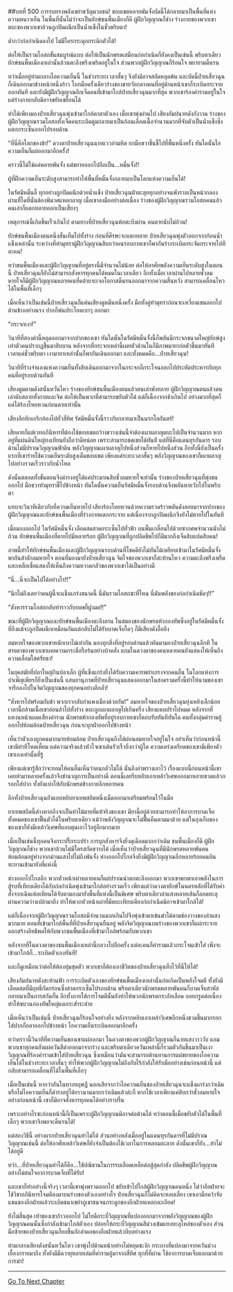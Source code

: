 ##บทที่ 500 การรบทรงพลังเขย่าขวัญมวลชน!
ขอบเขตหลายพันจั้งบัดนี้ได้กลายมาเป็นพื้นที่แห่งความหนาวเย็น ในพื้นที่นั้นไม่ว่าจะเป็นยักษ์ชนพื้นเมืองก็ดี ผู้ฝึกวิญญาณก็ช่าง ร่างกายของพวกเขา ตบะของพวกเขาล้วนถูกปิดผนึกเป็นน้ำแข็งในชั่วพริบตา!

ต่ำกว่าก่อกำเนิดลงไป ไม่มีใครกระดุกกระดิกตัวได้!

ต่อให้เป็นรวมโอสถขั้นสมบูรณ์แบบ ต่อให้เป็นนักพรตเสมือนก่อกำเนิดก็ยังคงเป็นเช่นนี้ พริบตาเดียวยักษ์ชนพื้นเมืองเหล่านั้นล้วนตะลึงพรึงเพริดอยู่ในใจ ส่วนพวกผู้ฝึกวิญญาณก็ร้อนใจ พยายามดิ้นรน

ทว่าเมื่ออยู่ท่ามกลางไอความเย็นนี้ ในช่วงระยะเวลาสั้นๆ จึงยังมิอาจสลัดหลุดพ้น และบัดนี้ป๋ายเสี่ยวฉุนก็เดินออกมาข้างหน้าหนึ่งก้าว โบกมือครั้งเดียวร่างของชายวัยกลางคนที่อยู่ด้านหน้าเขาก็ระเบิดกระจายออกทันที และยังมีผู้ฝึกวิญญาณอีกเจ็ดคนที่เข้ามาใกล้ป๋ายเสี่ยวฉุนมากที่สุด พวกเขาร้องคำรามอยู่ในใจ แต่ร่างกายกลับมิอาจขยับเขยื้อนได้

ทำได้เพียงมองป๋ายเสี่ยวฉุนพุ่งเข้ามาใกล้คาตาตัวเอง เมื่อเขาพุ่งผ่านไป เสียงกัมปนาทดังกังวาน ร่างของผู้ฝึกวิญญาณรวมโอสถทั้งเจ็ดคนระเบิดตูมกลายมาเป็นก้อนเลือดเนื้อจำนวนมากที่จับตัวเป็นน้ำแข็งซึ่งแตกกระเซ็นออกไปรอบด้าน

“ที่นี่คือโลกของข้า!” ดวงตาป๋ายเสี่ยวฉุนฉายแววอำมหิต ยกมือขวาขึ้นชี้ไปที่พื้นหนึ่งครั้ง ทันใดนั้นไอความเย็นก็แผ่ออกมาอีกครั้ง!

คราวนี้ไม่ใช่แค่หลายพันจั้ง แต่ขยายออกไปอีกเป็น...หมื่นจั้ง!!

ผู้ที่ฝึกความเย็นระดับสูงสามารถทำให้พื้นที่หมื่นจั้งกลายมาเป็นโลกแห่งความเย็นได้!

ในรัศมีหมื่นลี้ ทุกอย่างถูกปิดผนึกด้วยน้ำแข็ง ป๋ายเสี่ยวฉุนฝ่าตะลุยทุกอย่างจนพังราบเป็นหน้ากลอง ผ่านที่ใดที่นั่นต้องพินาศแหลกลาญ เมื่อเขาลงมืออย่างต่อเนื่อง ร่างของผู้ฝึกวิญญาณรวมโอสถคนแล้วคนเล่าก็แตกทลายออกเป็นเสี่ยงๆ

เหตุการณ์นี้เกิดขึ้นเร็วเกินไป ตามทางที่ป๋ายเสี่ยวฉุนห้อตะบึงผ่าน คนตายนับไม่ถ้วน!

ยักษ์ชนพื้นเมืองตนหนึ่งสั่นเทิ้มไปทั้งร่าง ก่อนที่ศีรษะจะแตกทลาย ป๋ายเสี่ยวฉุนพุ่งตัวออกจากก้อนน้ำแข็งเหล่านั้น ระหว่างที่ทำมุทราผู้ฝึกวิญญาณสิบกว่าคนรอบกายเขาก็พากันร่างระเบิดกระจัดกระจายไปทีละคน!

ทว่าชนพื้นเมืองและผู้ฝึกวิญญาณที่อยู่ตรงนี้มีจำนวนไม่น้อย ต่อให้อาศัยพลังความเย็นระดับสูงในตอนนี้ ป๋ายเสี่ยวฉุนก็ยังไม่สามารถสังหารทุกคนได้หมดในเวลาเดียว อีกทั้งเมื่อเวลาผ่านไปหลายชั่วลมหายใจก็มีผู้ฝึกวิญญาณหลายคนที่คล้ายจะเจอโอกาสดิ้นรนออกมาจากความสิ้นหวัง สามารถเคลื่อนไหวได้ในพื้นที่เล็กๆ

เมื่อเห็นว่าเป็นเช่นนี้ป๋ายเสี่ยวฉุนก็แค่นเสียงดูหมิ่นหนึ่งครั้ง มือทั้งคู่ทำมุทราก่อนจะเหวี่ยงแขนออกไปด้านข้างอย่างแรง ปากก็พ่นประโยคเบาๆ ออกมา

“กระจกเงา!”

วินาทีที่สองคำนี้หลุดออกมาจากปากของเขา ทันใดนั้นในรัศมีหมื่นจั้งนี้ก็พลันมีกระจกขนาดใหญ่ยักษ์สูงเท่าตัวคนปรากฏขึ้นมาสิบบาน หลังจากที่กระจกเหล่านี้เผยตัวด้านในก็มีภาพมายาก่อตัวขึ้นมาทันที เวลาแค่ชั่วพริบตา เงามายาเหล่านั้นก็พากันเดินออกมา และทั้งหมดคือ...ป๋ายเสี่ยวฉุน!

วินาทีที่ร่างจำแลงแห่งความเย็นทั้งสิบเดินออกมาจากในกระจกก็กระโจนออกไปประหัตประหารกับทุกคนที่อยู่รอบด้านทันที

เสียงตูมตามดังสนั่นหวั่นไหว ร่างของยักษ์ชนพื้นเมืองตนแล้วตนเล่าพังทลาย ผู้ฝึกวิญญาณตนแล้วตนเล่าดับสลายทั้งกายและจิต ต่อให้เป็นพวกที่สามารถขยับตัวได้ แต่ก็เนื่องจากช้าเกินไป อย่างมากที่สุดก็แค่ได้ร้องโหยหวนก่อนตายเท่านั้น

เสียงอึกทึกเกริกก้องไปทั่วสี่ทิศ รัศมีหมื่นจั้งนี้ราวกับกลายมาเป็นนรกโลกันตร์!

เสียดายก็แต่เวทอภินิหารที่ต้องใช้ขอบเขตกว้างขวางเช่นนี้จำต้องเผาผลาญตบะไปเป็นจำนวนมาก หากอยู่ที่แผ่นดินใหญ่ทงเทียนยังถือว่าดีหน่อย เพราะสามารถชดเชยได้ทันที แต่ที่นี่คือแดนทุรกันดาร รอบด้านไม่มีปราณวิญญาณฟ้าดิน พลังวิญญาณเผาผลาญไปหนึ่งส่วนก็หายไปหนึ่งส่วน อีกทั้งนี่ยังเป็นครั้งแรกที่เขาร่ายใช้ความเย็นระดับสูงเต็มขอบเขต เพียงแค่ระยะเวลาสั้นๆ พลังวิญญาณของเขาก็เผาผลาญไปอย่างรวดเร็วราวกับน้ำไหล

ดังนั้นตลอดทั้งขั้นตอนจึงดำรงอยู่ได้แค่ประมาณสิบชั่วลมหายใจเท่านั้น ร่างของป๋ายเสี่ยวฉุนที่พุ่งชนออกไป มือขวาทำมุทราชี้ไปข้างหน้า ทันใดนั้นความเย็นรัศมีหมื่นจั้งรอบด้านจึงพลันหายวับไปในพริบตา

แทบจะวินาทีเดียวกับที่ความเย็นหายไป เสียงร้องโหยหวนด้วยความรวดร้าวพลันดังลอยมาจากปากของผู้ฝึกวิญญาณและยักษ์ชนพื้นเมืองที่ร่างกายแตกกระจาย แต่เนื่องจากถูกปิดผนึกจึงยังไม่ตายไปในทันที

เมื่อมองออกไป ในรัศมีหมื่นจั้ง เลือดสดสาดกระเซ็นไปทั่วฟ้า บนพื้นเกลื่อนไปด้วยซากศพจำนวนนับไม่ถ้วน ยักษ์ชนพื้นเมืองที่ตายไปมีหลายร้อย ผู้ฝึกวิญญาณที่ถูกปลิดชีพไปก็มีมากถึงเจ็ดสิบแปดสิบคน!

ภาพนี้ทำให้ยักษ์ชนพื้นเมืองและผู้ฝึกวิญญาณรอบด้านที่โชคดียังไม่ทันได้เหยียบเข้ามาในรัศมีหมื่นจั้งพากันสำลักลมหายใจ ตอนที่มองมายังป๋ายเสี่ยวฉุน จิตใจของพวกเขาก็สะท้านไหว ความตะลึงพรึงเพรืดและเหลือเชื่อแสดงให้เห็นถึงความหวาดกลัวของพวกเขาได้เป็นอย่างดี

“นี่...นี่จะเป็นไปได้อย่างไร!!”

“นึกไม่ถึงเลยว่าคนผู้นี้จะแข็งแกร่งขนาดนี้ นี่มันรวมโอสถซะที่ไหน นี่มันพลังของก่อกำเนิดชัดๆ!!”

“สังหารรวมโอสถกลับทำราวกับบดขยี้ฝูงมด!!”

ขณะที่ผู้ฝึกวิญญาณและยักษ์ชนพื้นเมืองตะลึงลาน ในสมองของนักพรตห้ากองทัพซึ่งอยู่ในรัศมีหมื่นจั้งที่ถึงแม้จะถูกปิดผนึกเหมือนกันแต่กลับไม่ได้รับบาดเจ็บใดๆ ก็มีเสียงดังอื้ออึง

ลมหายใจของพวกเขาหนักเบาไม่เท่ากัน มองทุกสิ่งที่อยู่รอบด้านแล้วหันมามองป๋ายเสี่ยวฉุนอีกที ในสายตาของพวกเขาเผยความกระตือรือร้นอย่างบ้าคลั่ง แถมในดวงตาของคนหลายคนยังแสดงให้เห็นถึงความเลื่อมใสศรัทธา!

ในยุคสมัยที่ปลาใหญ่กินปลาเล็ก ผู้ที่แข็งแกร่งยิ่งได้รับความเคารพยำเกรงจากคนอื่น ในโลกแห่งการบำเพ็ญเพียรก็ยิ่งเป็นเช่นนี้ แสนยานุภาพที่ป๋ายเสี่ยวฉุนแสดงออกมาในสงครามครั้งนี้ทำให้นามของเขาจารึกลงไปในจิตวิญญาณของทุกคนอย่างลึกล้ำ!

“สังหารไปพร้อมกับข้า พวกเรากลับกำแพงเมืองด้วยกัน!” ลมหายใจของป๋ายเสี่ยวฉุนยุ่งเหยิงเล็กน้อย เวลานี้กล้ามเนื้อเขาอ่อนล้าไปทั้งร่าง ตบะถูกเผาผลาญไปเกินครึ่ง เสียงแหบปร่าไปหมด หลังจากที่แหงนหน้าแผดเสียงคำราม นักพรตห้ากองทัพที่อยู่รอบกายเขาก็ตอบรับทันทีทันใด คนทั้งกลุ่มคำรามอู้ออกไปห้อมล้อมป๋ายเสี่ยวฉุน ก่อนจะบุกฝ่าออกไปข้างหน้า

เห็นว่าตัวเองถูกคนมากมายห้อมล้อม ป๋ายเสี่ยวฉุนถึงได้ผ่อนลมหายใจอยู่ในใจ อย่าเห็นว่าก่อนหน้านี้เขามีท่าทีโหดเหี้ยม แต่ความจริงแล้วหัวใจเขาเต้นรัวเร็วยิ่งกว่าผู้ใด ความเคร่งเครียดของเขามีเพียงตัวเขาเองเท่านั้นที่รู้

เพียงแต่เขารู้สึกว่าจะยอมให้คนอื่นเห็นว่าตนกลัวไม่ได้ นั่นถึงอำพรางเอาไว้ เรื่องแบบนี้ก่อนหน้านี้เขาเคยทำมาหลายครั้งแล้วจึงชำนาญการเป็นอย่างดี ตอนนี้เลยรีบหยิบเอาเหล้าวิเศษออกมาหลายขวดแล้วกรอกใส่ปาก ทั้งยังแบ่งให้กับนักพรตข้างกายอีกหลายคน

อีกทั้งป๋ายเสี่ยวฉุนยังแอบหยิบยาเทพสถิตหนึ่งเม็ดออกมาเตรียมพร้อมไว้ในมือ

ยาเทพสถิตนี้ต่างหากถึงจะเป็นท่าไม้ตายที่แท้จริงของเขา มียานี้อยู่ด้วยสามารถทำให้อาการบาดเจ็บทั้งหมดของเขาฟื้นตัวได้ในพริบตาเดียว แม้ว่าพลังวิญญาณจะไม่ฟื้นคืนตามมาด้วย แต่ในถุงเก็บของของเขาก็ยังมีเหล้าวิเศษที่แอบตุนเอาไว้อยู่อีกมากมาย

เมื่อเป็นเช่นนี้ทุกคนจึงกระปรี้กระเปร่า การบุกสังหารจึงยิ่งดุเดือดมากกว่าเดิม ชนพื้นเมืองก็ดี ผู้ฝึกวิญญาณก็ช่าง พวกเขาล้วนไม่มีใครสกัดขวางได้ เมื่อเห็นว่าป๋ายเสี่ยวฉุนที่มีนักพรตหลายพันคนห้อมล้อมอยู่ห่างจากม่านแสงไปไม่ถึงพันจั้ง ห่างออกไปไกลจึงยิ่งมีผู้ฝึกวิญญาณอีกหลายร้อยคนบินทะยานเข้ามายังที่แห่งนี้

ห่างออกไปไกลอีก พวกหัวหน้าเผ่าหลายคนก็แผ่ปราณน่าตกตะลึงออกมา พวกเขาพกพาเอาพลังในการสู้รบที่เทียบเคียงได้กับก่อกำเนิดพุ่งเข้ามาใกล้อย่างรวดเร็ว เพียงแต่ว่าดวงตายักษ์ในนครหลักที่ได้รับคำสั่งจากเฉินเห้อเทียนได้จับตามองมายังพื้นที่แห่งนี้เป็นพิเศษ พริบตาเดียวลำแสงหลายเส้นก็ลอดทะลุผ่านความว่างเปล่ามาถึง ทำให้พวกหัวหน้าเผ่าที่มีตบะเทียบเคียงก่อกำเนิดมิอาจเข้ามาใกล้ได้!

แต่ก็เนื่องจากผู้ฝึกวิญญาณรวมโอสถมีจำนวนมากเกินไปจึงพุ่งเข้ามาเข่นฆ่าได้ตามช่องวางของลำแสงมากมาย ตอนที่เข้ามาใกล้พื้นที่ที่ป๋ายเสี่ยวฉุนยืนอยู่ พลังจิตวิญญาณบนร่างของพวกเขาก็แผ่กระจายออกสร้างอิทธิพลให้กับพวกชนพื้นเมืองที่เข้ามาใกล้พร้อมกับพวกเขา

หลังจากที่ในดวงตาของชนพื้นเมืองเหล่านี้กลวงโบ๋อีกครั้ง แต่ละคนก็คำรามแล้วกระโจนเข้าใส่ เพิ่งจะเข้ามาใกล้ก็...ระเบิดตัวเองทันที!

และก็ดูเหมือนว่าต่อให้ต้องทุ่มสุดตัว พวกเขาก็ต้องเอาชีวิตของป๋ายเสี่ยวฉุนทิ้งไว้ที่นี่ให้ได้!

เสียงกัมปนาทดังสะท้านฟ้า การระเบิดตัวเองของยักษ์ชนพื้นเมืองเหล่านั้นก่อเกิดเป็นพลังโจมตี ทั้งยังมีเลือดสดที่มีฤทธิ์กัดกร่อนซึ่งสาดกระเซ็นไปรอบด้าน พริบตาเดียวนักพรตหลายพันคนก็บาดเจ็บสาหัส กลายมาเป็นการสกัดกั้น อีกทั้งภายใต้การโจมตีนั้นยังทำให้พวกนักพรตกระอักเลือด ถอยกรูดต่อเนื่อง ทำให้ขบวนกองทัพใหญ่แตกระส่ำระส่าย

เมื่อเห็นว่าเป็นเช่นนี้ ป๋ายเสี่ยวฉุนก็ร้อนใจอย่างยิ่ง หลังจากหยิบเอาเหล้าวิเศษอีกหนึ่งขวดขึ้นมากรอกใส่ปากก็ถลาออกไปข้างหน้า ไอความเย็นระเบิดออกมาอีกครั้ง

ทว่าคราวนี้วินาทีที่ความเย็นของเขาแผ่ออกมา ในดวงตาของพวกผู้ฝึกวิญญาณก็ฉายแสงวาววับ แถมพวกเขาทุกคนยังแผ่ควันสีดำออกมาจากร่าง และพริบตาเดียวควันเหล่านี้ก็รวมตัวกันขึ้นมาเป็นเงาวิญญาณที่ร้องคำรามเข้าใส่ป๋ายเสี่ยวฉุน ซึ่งเหมือนว่ามันจะสามารถต้านทานการแผ่ขยายของไอความเย็นได้ในช่วงระยะเวลาสั้นๆ ทำให้พวกผู้ฝึกวิญญาณไม่ถึงกับไร้กำลังให้รับมืออย่างเช่นก่อนหน้านี้ แต่กลับสามารถเคลื่อนที่ได้ในพื้นที่เล็กๆ

เมื่อเป็นเช่นนี้ หากว่ากันในทางทฤษฎี นอกเสียจากว่าไอความเย็นของป๋ายเสี่ยวฉุนจะแข็งแกร่งกว่าเดิม หรือไม่ไอความเย็นก็ดำรงอยู่ได้ยาวนานมากกว่าเดิมแล้วล่ะก็ หากใช้เวลาเพียงแค่สิบกว่าชั่วลมหายใจอย่างก่อนหน้านี้ เขาก็มิอาจสังหารทุกคนได้อย่างราบรื่น

เพราะอย่างไรซะก่อนหน้านี้ก็เป็นเพราะผู้ฝึกวิญญาณมิอาจต่อต้านได้ ทว่าตอนนี้เมื่อขยับตัวได้ในพื้นที่เล็กๆ พวกเขาจึงพอจะดิ้นรนได้!

แต่สองวิธีนี้ อย่างแรกป๋ายเสี่ยวฉุนทำไม่ได้ ส่วนอย่างหลังเมื่ออยู่ในแดนทุรกันดารที่ไม่มีปราณวิญญาณเช่นนี้ ต่อให้อาศัยเหล้าวิเศษก็ยังจำเป็นต้องใช้เวลาในการหลอมละลาย ดังนั้นเขาก็ยัง...ทำไม่ได้อยู่ดี

ทว่า...ที่ป๋ายเสี่ยวฉุนทำได้ก็คือ...ใช้ปณิธานในการรบเลือดเหล็กต่อสู้สุดกำลัง ปลิดชีพผู้ฝึกวิญญาณอย่างไม่สนใจอาการบาดเจ็บที่ได้รับ!

และเขาก็ทำอย่างนี้จริงๆ เวลานี้เขาพุ่งพรวดออกไป ขยับเข้าไปใกล้ผู้ฝึกวิญญาณคนหนึ่ง ไม่ว่าอีกฝ่ายจะใช้วิชาอภินิหารโจมตีลงมาบนร่างของตัวเองอย่างไร ป๋ายเสี่ยวฉุนก็ไม่คิดจะหลบเลี่ยง เขาเอามือคว้าจับแขนของอีกฝ่ายแล้วระเบิดชนาเขย่าภูเขาชนจนกระดูกของอีกฝ่ายแหลกละเอียด!

ยังไม่สิ้นสุด เท้าของเขาก้าวออกไป ไม่ใยดีกระบี่วิญญาณที่แปลงออกมาจากพลังวิญญาณของผู้ฝึกวิญญาณคนนั้นซึ่งกำลังเข้ามาใกล้ตัวเอง ปล่อยให้กระบี่วิญญาณสีม่วงเข้มแทงทะลุไหล่ของตัวเอง ส่วนมือซ้ายของป๋ายเสี่ยวฉุนก็ยกขึ้นกักลำคอของอีกฝ่ายแล้วบีบอย่างแรง

ท่ามกลางเสียงดังสนั่นหวั่นไหว เขาพุ่งไปด้านหน้าอย่างไม่หยุดชะงัก กระถางที่แปลงมาจากควันม่วงเยื้องกรายมาถึง ทั้งยังมีมีดวายุหลายเล่มที่คำรามอู้มาจากสี่ทิศ ทุกที่ที่ผ่าน ใช้อาการบาดเจ็บแลกมาด้วยการฆ่า!

------


[Go To Next Chapter]( ./123.md)